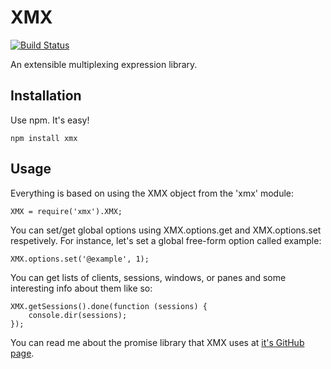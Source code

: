 XMX
===

[![Build Status](https://travis-ci.org/monokrome/xmx.png?branch=master)](https://travis-ci.org/monokrome/xmx)

An extensible multiplexing expression library.


Installation
------------

Use npm. It's easy!

    npm install xmx


Usage
-----

Everything is based on using the XMX object from the 'xmx' module:

    XMX = require('xmx').XMX;

You can set/get global options using XMX.options.get and XMX.options.set
respetively. For instance, let's set a global free-form option called example:

    XMX.options.set('@example', 1);

You can get lists of clients, sessions, windows, or panes and some interesting
info about them like so:

    XMX.getSessions().done(function (sessions) {
        console.dir(sessions);
    });

You can read me about the promise library that XMX uses at
[it's GitHub page](https://github.com/kriskowal/q).

